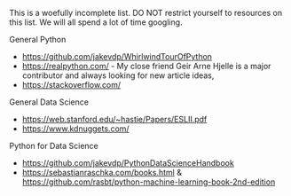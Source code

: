 This is a woefully incomplete list.  DO NOT restrict yourself to resources on this list.  We will all spend a lot of time googling.


General Python
- https://github.com/jakevdp/WhirlwindTourOfPython
- https://realpython.com/ - My close friend Geir Arne Hjelle is a major contributor and always looking for new article ideas,
- https://stackoverflow.com/

General Data Science
- https://web.stanford.edu/~hastie/Papers/ESLII.pdf
- https://www.kdnuggets.com/

Python for Data Science
- https://github.com/jakevdp/PythonDataScienceHandbook
- https://sebastianraschka.com/books.html   &   https://github.com/rasbt/python-machine-learning-book-2nd-edition
